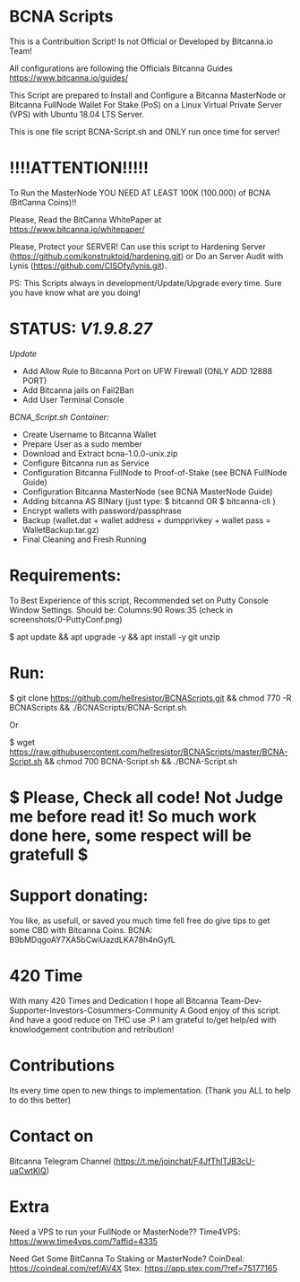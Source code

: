 # BCNA Scripts

This is a Contribuition Script! Is not Official or Developed by Bitcanna.io Team!

All configurations are following the Officials Bitcanna Guides <https://www.bitcanna.io/guides/> 

This Script are prepared to Install and Configure a Bitcanna MasterNode or Bitcanna FullNode Wallet For Stake (PoS) on a Linux Virtual Private Server (VPS) with Ubuntu 18.04 LTS Server.

This is one file script BCNA-Script.sh and ONLY run once time for server!

# !!!!ATTENTION!!!!!
To Run the MasterNode YOU NEED AT LEAST 100K (100.000) of BCNA (BitCanna Coins)!!

Please, Read the BitCanna WhitePaper at https://www.bitcanna.io/whitepaper/

Please, Protect your SERVER! Can use this script to Hardening Server (https://github.com/konstruktoid/hardening.git) or Do an Server Audit with Lynis (https://github.com/CISOfy/lynis.git).

PS: This Scripts always in development/Update/Upgrade every time. Sure you have know what are you doing!


# STATUS: *V1.9.8.27*
*Update*
 - Add Allow Rule to Bitcanna Port on UFW Firewall (ONLY ADD 12888 PORT)
 - Add Bitcanna jails on Fail2Ban
 - Add User Terminal Console

*BCNA_Script.sh Container:*
 - Create Username to Bitcanna Wallet
 - Prepare User as a sudo member
 - Download and Extract bcna-1.0.0-unix.zip
 - Configure Bitcanna run as Service
 - Configuration Bitcanna FullNode to Proof-of-Stake (see BCNA FullNode Guide)
 - Configuration Bitcanna MasterNode (see BCNA MasterNode Guide)
 - Adding bitcanna AS BINary (just type: $ bitcannd OR $ bitcanna-cli )
 - Encrypt wallets with password/passphrase
 - Backup (wallet.dat + wallet address + dumpprivkey + wallet pass = WalletBackup.tar.gz)
 - Final Cleaning and Fresh Running

# Requirements: 

To Best Experience of this script, Recommended set on Putty Console Window Settings. Should be: Columns:90 Rows:35 (check in screenshots/0-PuttyConf.png)

$ apt update && apt upgrade -y && apt install -y git unzip

# Run:
$ git clone https://github.com/hellresistor/BCNAScripts.git && chmod 770 -R BCNAScripts && ./BCNAScripts/BCNA-Script.sh

Or

$ wget https://raw.githubusercontent.com/hellresistor/BCNAScripts/master/BCNA-Script.sh && chmod 700 BCNA-Script.sh  && ./BCNA-Script.sh

# $ Please, Check all code! Not Judge me before read it! So much work done here, some respect will be gratefull $
 
# Support donating:
You like, as usefull, or saved you much time
fell free do give tips to get some CBD with Bitcanna Coins.
BCNA:  B9bMDqgoAY7XA5bCwiUazdLKA78h4nGyfL

# 420 Time
With many 420 Times and Dedication
I hope all Bitcanna Team-Dev-Supporter-Investors-Cosummers-Community A Good enjoy of this script. And have a good reduce on THC use :P
I am grateful to/get help/ed with knowlodgement contribution and retribution!

# Contributions
Its every time open to new things to implementation. 
(Thank you ALL to help to do this better)

# Contact on
Bitcanna Telegram Channel (https://t.me/joinchat/F4JfThITJB3cU-uaCwtKlQ)

# Extra
 Need a VPS to run your FullNode or MasterNode?? 
Time4VPS: https://www.time4vps.com/?affid=4335

 Need Get Some BitCanna To Staking or MasterNode?
CoinDeal: https://coindeal.com/ref/AV4X
Stex: https://app.stex.com/?ref=75177165
